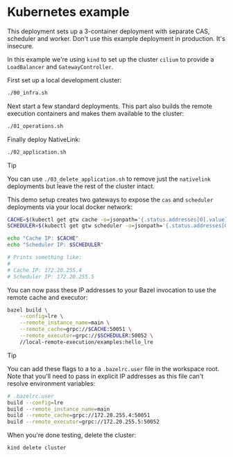 # Kubernetes example

This deployment sets up a 3-container deployment with separate CAS, scheduler
and worker. Don't use this example deployment in production. It's insecure.

In this example we're using `kind` to set up the cluster `cilium` to provide a
`LoadBalancer` and `GatewayController`.

First set up a local development cluster:

```bash
./00_infra.sh
```

Next start a few standard deployments. This part also builds the remote
execution containers and makes them available to the cluster:

```bash
./01_operations.sh
```

Finally deploy NativeLink:

```bash
./02_application.sh
```

> [!TIP]
> You can use `./03_delete_application.sh` to remove just the `nativelink`
> deployments but leave the rest of the cluster intact.

This demo setup creates two gateways to expose the `cas` and `scheduler`
deployments via your local docker network:

```bash
CACHE=$(kubectl get gtw cache -o=jsonpath='{.status.addresses[0].value}')
SCHEDULER=$(kubectl get gtw scheduler -o=jsonpath='{.status.addresses[0].value}')

echo "Cache IP: $CACHE"
echo "Scheduler IP: $SCHEDULER"

# Prints something like:
#
# Cache IP: 172.20.255.4
# Scheduler IP: 172.20.255.5
```

You can now pass these IP addresses to your Bazel invocation to use the remote
cache and executor:

```bash
bazel build \
    --config=lre \
    --remote_instance_name=main \
    --remote_cache=grpc://$CACHE:50051 \
    --remote_executor=grpc://$SCHEDULER:50052 \
    //local-remote-execution/examples:hello_lre
```

> [!TIP]
> You can add these flags to a to a `.bazelrc.user` file in the workspace root.
> Note that you'll need to pass in explicit IP addresses as this file can't
> resolve environment variables:
> ```bash
> # .bazelrc.user
> build --config=lre
> build --remote_instance_name=main
> build --remote_cache=grpc://172.20.255.4:50051
> build --remote_executor=grpc://172.20.255.5:50052
> ```

When you're done testing, delete the cluster:

```bash
kind delete cluster
```
